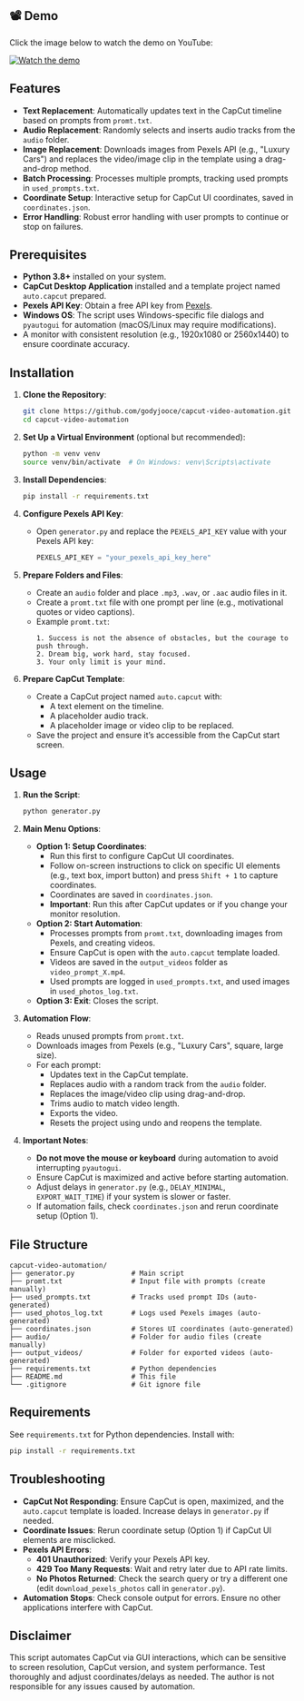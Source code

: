 ## 📽 Demo 

Click the image below to watch the demo on YouTube:

[![Watch the demo](https://img.youtube.com/vi/AcoebqsatVw/hqdefault.jpg)](https://www.youtube.com/watch?v=AcoebqsatVw)


## Features
- **Text Replacement**: Automatically updates text in the CapCut timeline based on prompts from `promt.txt`.
- **Audio Replacement**: Randomly selects and inserts audio tracks from the `audio` folder.
- **Image Replacement**: Downloads images from Pexels API (e.g., "Luxury Cars") and replaces the video/image clip in the template using a drag-and-drop method.
- **Batch Processing**: Processes multiple prompts, tracking used prompts in `used_prompts.txt`.
- **Coordinate Setup**: Interactive setup for CapCut UI coordinates, saved in `coordinates.json`.
- **Error Handling**: Robust error handling with user prompts to continue or stop on failures.

## Prerequisites
- **Python 3.8+** installed on your system.
- **CapCut Desktop Application** installed and a template project named `auto.capcut` prepared.
- **Pexels API Key**: Obtain a free API key from [Pexels](https://www.pexels.com/api/).
- **Windows OS**: The script uses Windows-specific file dialogs and `pyautogui` for automation (macOS/Linux may require modifications).
- A monitor with consistent resolution (e.g., 1920x1080 or 2560x1440) to ensure coordinate accuracy.

## Installation

1. **Clone the Repository**:
   ```bash
   git clone https://github.com/godyjooce/capcut-video-automation.git
   cd capcut-video-automation
   ```

2. **Set Up a Virtual Environment** (optional but recommended):
   ```bash
   python -m venv venv
   source venv/bin/activate  # On Windows: venv\Scripts\activate
   ```

3. **Install Dependencies**:
   ```bash
   pip install -r requirements.txt
   ```

4. **Configure Pexels API Key**:
   - Open `generator.py` and replace the `PEXELS_API_KEY` value with your Pexels API key:
     ```python
     PEXELS_API_KEY = "your_pexels_api_key_here"
     ```

5. **Prepare Folders and Files**:
   - Create an `audio` folder and place `.mp3`, `.wav`, or `.aac` audio files in it.
   - Create a `promt.txt` file with one prompt per line (e.g., motivational quotes or video captions).
   - Example `promt.txt`:
     ```
     1. Success is not the absence of obstacles, but the courage to push through.
     2. Dream big, work hard, stay focused.
     3. Your only limit is your mind.
     ```

6. **Prepare CapCut Template**:
   - Create a CapCut project named `auto.capcut` with:
     - A text element on the timeline.
     - A placeholder audio track.
     - A placeholder image or video clip to be replaced.
   - Save the project and ensure it’s accessible from the CapCut start screen.

## Usage

1. **Run the Script**:
   ```bash
   python generator.py
   ```

2. **Main Menu Options**:
   - **Option 1: Setup Coordinates**:
     - Run this first to configure CapCut UI coordinates.
     - Follow on-screen instructions to click on specific UI elements (e.g., text box, import button) and press `Shift + 1` to capture coordinates.
     - Coordinates are saved in `coordinates.json`.
     - **Important**: Run this after CapCut updates or if you change your monitor resolution.
   - **Option 2: Start Automation**:
     - Processes prompts from `promt.txt`, downloading images from Pexels, and creating videos.
     - Ensure CapCut is open with the `auto.capcut` template loaded.
     - Videos are saved in the `output_videos` folder as `video_prompt_X.mp4`.
     - Used prompts are logged in `used_prompts.txt`, and used images in `used_photos_log.txt`.
   - **Option 3: Exit**: Closes the script.

3. **Automation Flow**:
   - Reads unused prompts from `promt.txt`.
   - Downloads images from Pexels (e.g., "Luxury Cars", square, large size).
   - For each prompt:
     - Updates text in the CapCut template.
     - Replaces audio with a random track from the `audio` folder.
     - Replaces the image/video clip using drag-and-drop.
     - Trims audio to match video length.
     - Exports the video.
     - Resets the project using undo and reopens the template.

4. **Important Notes**:
   - **Do not move the mouse or keyboard** during automation to avoid interrupting `pyautogui`.
   - Ensure CapCut is maximized and active before starting automation.
   - Adjust delays in `generator.py` (e.g., `DELAY_MINIMAL`, `EXPORT_WAIT_TIME`) if your system is slower or faster.
   - If automation fails, check `coordinates.json` and rerun coordinate setup (Option 1).

## File Structure
```
capcut-video-automation/
├── generator.py              # Main script
├── promt.txt                 # Input file with prompts (create manually)
├── used_prompts.txt          # Tracks used prompt IDs (auto-generated)
├── used_photos_log.txt       # Logs used Pexels images (auto-generated)
├── coordinates.json          # Stores UI coordinates (auto-generated)
├── audio/                    # Folder for audio files (create manually)
├── output_videos/            # Folder for exported videos (auto-generated)
├── requirements.txt          # Python dependencies
├── README.md                 # This file
└── .gitignore                # Git ignore file
```

## Requirements
See `requirements.txt` for Python dependencies. Install with:
```bash
pip install -r requirements.txt
```

## Troubleshooting
- **CapCut Not Responding**: Ensure CapCut is open, maximized, and the `auto.capcut` template is loaded. Increase delays in `generator.py` if needed.
- **Coordinate Issues**: Rerun coordinate setup (Option 1) if CapCut UI elements are misclicked.
- **Pexels API Errors**:
  - **401 Unauthorized**: Verify your Pexels API key.
  - **429 Too Many Requests**: Wait and retry later due to API rate limits.
  - **No Photos Returned**: Check the search query or try a different one (edit `download_pexels_photos` call in `generator.py`).
- **Automation Stops**: Check console output for errors. Ensure no other applications interfere with CapCut.

## Disclaimer
This script automates CapCut via GUI interactions, which can be sensitive to screen resolution, CapCut version, and system performance. Test thoroughly and adjust coordinates/delays as needed. The author is not responsible for any issues caused by automation.
